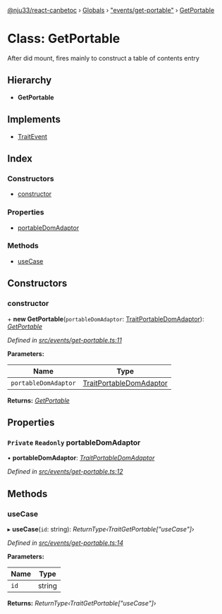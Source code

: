 [@nju33/react-canbetoc](../README.md) › [Globals](../globals.md) › ["events/get-portable"](../modules/_events_get_portable_.md) › [GetPortable](_events_get_portable_.getportable.md)

# Class: GetPortable

After did mount, fires mainly to construct a table of contents entry

## Hierarchy

* **GetPortable**

## Implements

* [TraitEvent](../interfaces/_events_event_.traitevent.md)

## Index

### Constructors

* [constructor](_events_get_portable_.getportable.md#constructor)

### Properties

* [portableDomAdaptor](_events_get_portable_.getportable.md#private-readonly-portabledomadaptor)

### Methods

* [useCase](_events_get_portable_.getportable.md#usecase)

## Constructors

###  constructor

\+ **new GetPortable**(`portableDomAdaptor`: [TraitPortableDomAdaptor](../interfaces/_interface_portable_dom_adaptor_.traitportabledomadaptor.md)): *[GetPortable](_events_get_portable_.getportable.md)*

*Defined in [src/events/get-portable.ts:11](https://github.com/nju33/react-canbetoc/blob/118b6f6/src/events/get-portable.ts#L11)*

**Parameters:**

Name | Type |
------ | ------ |
`portableDomAdaptor` | [TraitPortableDomAdaptor](../interfaces/_interface_portable_dom_adaptor_.traitportabledomadaptor.md) |

**Returns:** *[GetPortable](_events_get_portable_.getportable.md)*

## Properties

### `Private` `Readonly` portableDomAdaptor

• **portableDomAdaptor**: *[TraitPortableDomAdaptor](../interfaces/_interface_portable_dom_adaptor_.traitportabledomadaptor.md)*

*Defined in [src/events/get-portable.ts:12](https://github.com/nju33/react-canbetoc/blob/118b6f6/src/events/get-portable.ts#L12)*

## Methods

###  useCase

▸ **useCase**(`id`: string): *ReturnType‹TraitGetPortable["useCase"]›*

*Defined in [src/events/get-portable.ts:14](https://github.com/nju33/react-canbetoc/blob/118b6f6/src/events/get-portable.ts#L14)*

**Parameters:**

Name | Type |
------ | ------ |
`id` | string |

**Returns:** *ReturnType‹TraitGetPortable["useCase"]›*
